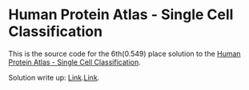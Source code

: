 # Human Protein Atlas - Single Cell Classification
This is the source code for the 6th(0.549) place solution to the [Human Protein Atlas - Single Cell Classification](https://www.kaggle.com/c/hpa-single-cell-image-classification/overview).

Solution write up: [Link](https://www.kaggle.com/c/hpa-single-cell-image-classification/discussion/239166).[Link](https://www.kaggle.com/c/hpa-single-cell-image-classification/discussion/238365).
